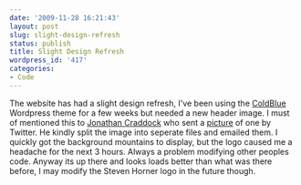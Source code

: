 ```yaml
---
date: '2009-11-28 16:21:43'
layout: post
slug: slight-design-refresh
status: publish
title: Slight Design Refresh
wordpress_id: '417'
categories:
- Code
---
```


The website has had a slight design refresh, I've been using the [ColdBlue](http://webrevolutionary.com/coldblue/) Wordpress theme for a few weeks but needed a new header image. I must of mentioned this to [Jonathan Craddock](http://www.jonathancraddock.com) who sent a [picture](http://twitpic.com/r2rnl) of one by Twitter. He kindly split the image into seperate files and emailed them. I quickly got the background mountains to display, but the logo caused me a headache for the next 3 hours. Always a problem modifying other peoples code. Anyway its up there and looks loads better than what was there before, I may modify the Steven Horner logo in the future though.
